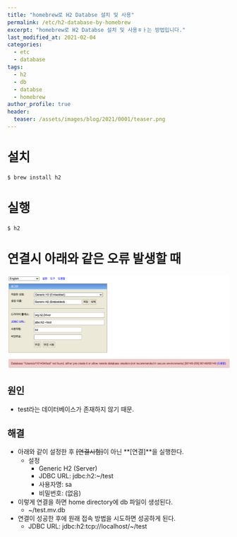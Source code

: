 ```yaml
---
title: "homebrew로 H2 Databse 설치 및 사용"
permalink: /etc/h2-database-by-homebrew
excerpt: "homebrew로 H2 Databse 설치 및 사용ㅎㅏ는 방법입니다."
last_modified_at: 2021-02-04
categories:
  - etc
  - database
tags:
  - h2
  - db
  - databse
  - homebrew
author_profile: true
header:
  teaser: /assets/images/blog/2021/0001/teaser.png
---
```


# 설치
```bash
$ brew install h2
```

# 실행
```bash
$ h2
```

# 연결시 아래와 같은 오류 발생할 때
![](/assets/images/blog/2021/0001/image01.png)

## 원인
- test라는 데이터베이스가 존재하지 않기 때문.

## 해결
- 아래와 같이 설정한 후 ~~[연결시험]~~이 아닌 **[연결]**을 실행한다.
    - 설정
      - Generic H2 (Server)
      - JDBC URL: jdbc:h2:~/test
      - 사용자명: sa
      - 비밀번호: (없음)
- 이렇게 연결을 하면 home directory에 db 파일이 생성된다.
    - ~/test.mv.db
- 연결이 성공한 후에 원래 접속 방법을 시도하면 성공하게 된다.
    - JDBC URL: jdbc:h2:tcp://localhost/~/test
